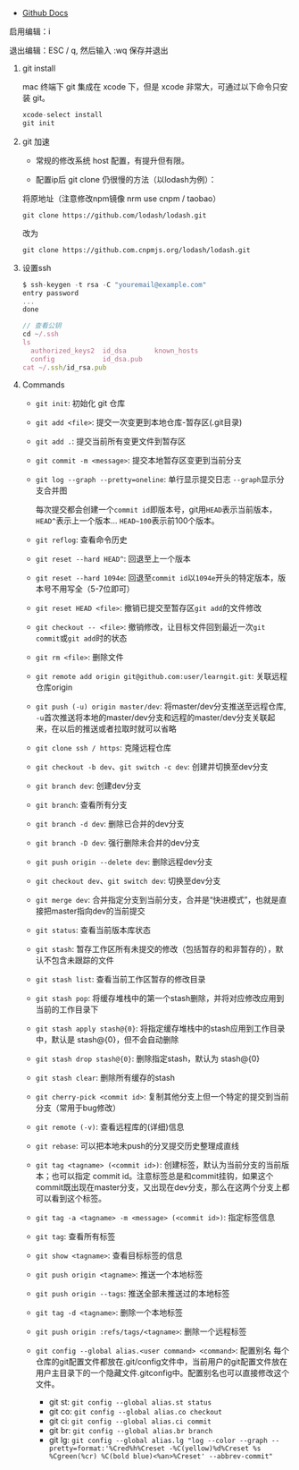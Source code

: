 - [Github Docs](https://docs.github.com/en/github)

启用编辑：i 

退出编辑：ESC / q, 然后输入 :wq 保存并退出

1. git install

    mac 终端下 git 集成在 xcode 下，但是 xcode 非常大，可通过以下命令只安装 git。

    ```js
    xcode-select install
    git init
    ```

2. git 加速

    - 常规的修改系统 host 配置，有提升但有限。

    - 配置ip后 git clone 仍很慢的方法（以lodash为例）：

    将原地址（注意修改npm镜像 nrm use cnpm / taobao）

    ```
    git clone https://github.com/lodash/lodash.git
    ```

    改为

    ```
    git clone https://github.com.cnpmjs.org/lodash/lodash.git
    ```

3. 设置ssh

    ```js
    $ ssh-keygen -t rsa -C "youremail@example.com"
    entry password
    ...
    done

    // 查看公钥
    cd ~/.ssh
    ls
      authorized_keys2  id_dsa       known_hosts
      config            id_dsa.pub
    cat ~/.ssh/id_rsa.pub
    ```

4. Commands

    - `git init`: 初始化 git 仓库

    - `git add <file>`: 提交一次变更到本地仓库-暂存区(.git目录)

    - `git add .`: 提交当前所有变更文件到暂存区
  
    - `git commit -m <message>`: 提交本地暂存区变更到当前分支

    - `git log --graph --pretty=oneline`: 单行显示提交日志 `--graph`显示分支合并图

        每次提交都会创建一个`commit id`即版本号，git用`HEAD`表示当前版本，`HEAD^`表示上一个版本... `HEAD~100`表示前100个版本。

    - `git reflog`: 查看命令历史

    - `git reset --hard HEAD^`: 回退至上一个版本
    
    - `git reset --hard 1094e`: 回退至`commit id`以`1094e`开头的特定版本，版本号不用写全（5-7位即可）

    - `git reset HEAD <file>`: 撤销已提交至暂存区`git add`的文件修改

    - `git checkout -- <file>`: 撤销修改，让目标文件回到最近一次`git commit`或`git add`时的状态

    - `git rm <file>`: 删除文件

    - `git remote add origin git@github.com:user/learngit.git`: 关联远程仓库origin
  
    - `git push (-u) origin master/dev`: 将master/dev分支推送至远程仓库, `-u`首次推送将本地的master/dev分支和远程的master/dev分支关联起来，在以后的推送或者拉取时就可以省略

    - `git clone ssh / https`: 克隆远程仓库

    - `git checkout -b dev`、`git switch -c dev`: 创建并切换至dev分支

    - `git branch dev`: 创建dev分支

    - `git branch`: 查看所有分支

    - `git branch -d dev`: 删除已合并的dev分支

    - `git branch -D dev`: 强行删除未合并的dev分支

    - `git push origin --delete dev`: 删除远程dev分支

    - `git checkout dev`、`git switch dev`: 切换至dev分支

    - `git merge dev`: 合并指定分支到当前分支，合并是“快进模式”，也就是直接把master指向dev的当前提交

    - `git status`: 查看当前版本库状态

    - `git stash`: 暂存工作区所有未提交的修改（包括暂存的和非暂存的），默认不包含未跟踪的文件

    - `git stash list`: 查看当前工作区暂存的修改目录

    - `git stash pop`: 将缓存堆栈中的第一个stash删除，并将对应修改应用到当前的工作目录下

    - `git stash apply stash@{0}`: 将指定缓存堆栈中的stash应用到工作目录中，默认是 stash@{0}，但不会自动删除

    - `git stash drop stash@{0}`: 删除指定stash，默认为 stash@{0}

    - `git stash clear`: 删除所有缓存的stash

    - `git cherry-pick <commit id>`: 复制其他分支上但一个特定的提交到当前分支（常用于bug修改）

    - `git remote (-v)`: 查看远程库的(详细)信息 

    - `git rebase`: 可以把本地未push的分叉提交历史整理成直线

    - `git tag <tagname> (<commit id>)`: 创建标签，默认为当前分支的当前版本；也可以指定 commit id。注意标签总是和commit挂钩，如果这个commit既出现在master分支，又出现在dev分支，那么在这两个分支上都可以看到这个标签。

    - `git tag -a <tagname> -m <message> (<commit id>)`: 指定标签信息

    - `git tag`: 查看所有标签

    - `git show <tagname>`: 查看目标标签的信息

    - `git push origin <tagname>`: 推送一个本地标签

    - `git push origin --tags`: 推送全部未推送过的本地标签

    - `git tag -d <tagname>`: 删除一个本地标签

    - `git push origin :refs/tags/<tagname>`: 删除一个远程标签

    - `git config --global alias.<user command> <command>`: 配置别名
        每个仓库的git配置文件都放在.git/config文件中，当前用户的git配置文件放在用户主目录下的一个隐藏文件.gitconfig中。配置别名也可以直接修改这个文件。

        * git st: `git config --global alias.st status`  
        * git co: `git config --global alias.co checkout`  
        * git ci: `git config --global alias.ci commit`  
        * git br: `git config --global alias.br branch`  
        * git lg: `git config --global alias.lg "log --color --graph --pretty=format:'%Cred%h%Creset -%C(yellow)%d%Creset %s %Cgreen(%cr) %C(bold blue)<%an>%Creset' --abbrev-commit"`
